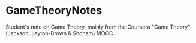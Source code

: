 # GameTheoryNotes
Student's note on Game Theory, mainly from the Coursera "Game Theory" (Jackson, Leyton-Brown &amp; Shoham) MOOC 
